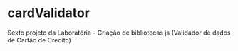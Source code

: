 # cardValidator
Sexto projeto da Laboratória - Criação de bibliotecas js (Validador de dados de Cartão de Credito)

